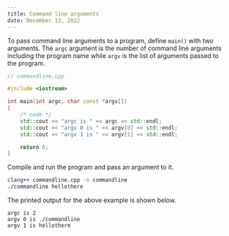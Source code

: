 ```yaml
---
title: Command line arguments
date: December 13, 2022
---
```


To pass command line arguments to a program, define `main()` with two arguments. The `argc` argument is the number of command line arguments including the program name while `argv` is the list of arguments passed to the program.

```cpp
// commandline.cpp

#include <iostream>

int main(int argc, char const *argv[])
{
    /* code */
    std::cout << "argc is " << argc << std::endl;
    std::cout << "argv 0 is " << argv[0] << std::endl;
    std::cout << "argv 1 is " << argv[1] << std::endl;

    return 0;
}
```

Compile and run the program and pass an argument to it.

```bash
clang++ commandline.cpp -o commandline
./commandline hellothere
```

The printed output for the above example is shown below.

```text
argc is 2
argv 0 is ./commandline
argv 1 is hellothere
```
